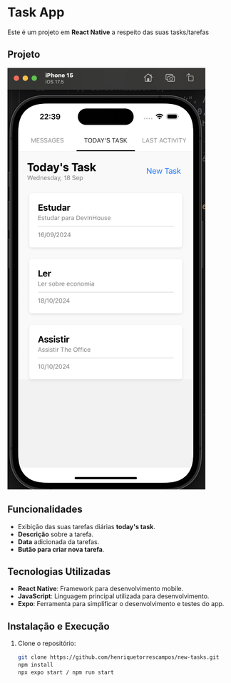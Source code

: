 # Task App

Este é um projeto em **React Native** a respeito das suas tasks/tarefas

## Projeto

![Project Image](assets/app.png)

## Funcionalidades

- Exibição das suas tarefas diárias **today's task**.
- **Descrição** sobre a tarefa.
- **Data** adicionada da tarefas.
- **Butão para criar nova tarefa**.

## Tecnologias Utilizadas

- **React Native**: Framework para desenvolvimento mobile.
- **JavaScript**: Linguagem principal utilizada para desenvolvimento.
- **Expo**: Ferramenta para simplificar o desenvolvimento e testes do app.

## Instalação e Execução

1. Clone o repositório:

   ```bash
   git clone https://github.com/henriquetorrescampos/new-tasks.git
   npm install
   npx expo start / npm run start
   ```
